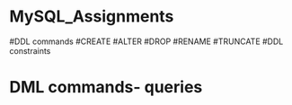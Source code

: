 # MySQL_Assignments
#DDL commands #CREATE #ALTER #DROP #RENAME #TRUNCATE
#DDL constraints 
# DML commands- queries
